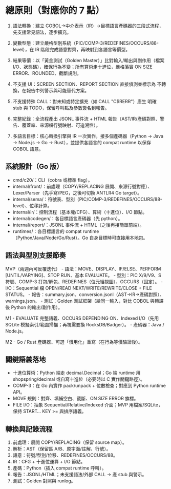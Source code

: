 # 總原則（對應你的 7 點）

1. 語法轉換：建立 COBOL→中介表示（IR）→目標語言產碼器的三段式流程，先支援常見語法，逐步擴充。

2. 變數型態：建立嚴格型別系統（PIC/COMP-3/REDEFINES/OCCURS/88-level），在 IR 階段完成語意對齊，再映射到各語言等價型。

3. 結果等價：以「黃金測試（Golden Master）」比對輸入/輸出與副作用（檔案 I/O、狀態碼），確保行為不變；所有算術走十進位，嚴格落實 ON SIZE ERROR、ROUNDED、截斷規則。

4. 不支援 UI：SCREEN SECTION、REPORT SECTION 直接偵測並標示為 不轉換，在報告中列警示與可能替代方案。

5. 不支援特殊 CALL：對未知或特定擴充（如 CALL "C$RERR"）產生 明確 stub 與 TODO，保留呼叫點及參數簽名到報告。

6. 完整紀錄：全流程產出 JSONL 事件流 + HTML 報告（AST/IR/產碼對照、警告、覆蓋率、來源檔行號映射、可追溯性）。

7. 多語言目標：核心轉換引擎與 IR 一次實作，接多個產碼器（Python → Java → Node.js → Go → Rust），並提供各語言的 compat runtime 以保存 COBOL 語意。

## 系統設計（Go 版）

- cmd/c20/：CLI（cobra 或標準 flag）。
- internal/front/：前處理（COPY/REPLACING 展開、來源行號對應）、Lexer/Parser（先手寫/PEG，之後可切換 ANTLR4 Go target）。
- internal/sema/：符號表、型別（PIC/COMP-3/REDEFINES/OCCURS/88-level）、位移計算。
- internal/ir/：控制流程（基本塊/CFG）、算術（十進位）、I/O 節點。
- internal/codegen/：各目標語言產碼器（先 python）。
- internal/report/：JSONL 事件流 + HTML（之後再接簡單前端）。
- runtimes/：各目標語言的 compat runtime（Python/Java/Node/Go/Rust）。Go 自身目標時可直接用本地包。

## 語法與型別支援節奏

MVP（兩週內可反覆迭代）
    - 語法：MOVE、DISPLAY、IF/ELSE、PERFORM [UNTIL/VARYING]、STOP RUN、基本 EVALUATE。
    - 型別：PIC X/9/V9、S 符號、COMP-3 打包/解包、REDEFINES（位元組視圖）、OCCURS（固定）。
    - I/O：Sequential 檔 OPEN/READ NEXT/WRITE/REWRITE/CLOSE + FILE STATUS。
    - 報告：summary.json、conversion.jsonl（AST→IR→產碼對照）、warnings.json。
    - 測試：Golden 測試框架（給同一輸入，對比 COBOL 與轉譯後 Python 的輸出/副作用）。

M1
    - EVALUATE 完整語義、OCCURS DEPENDING ON、Indexed I/O（先用 SQLite 模擬索引/範圍掃描；再視需要換 RocksDB/Badger）。
    - 產碼器：Java / Node.js。

M2
    -  Go / Rust 產碼器、可選「慣用化」重寫（在行為等價驗證後）。

## 關鍵語義落地

- 十進位算術：Python 端走 decimal.Decimal；Go 端 runtime 用 shopspring/decimal 或自寫十進位（必要時以 C 實作關鍵路徑）。
- COMP-3：在 Go 內實作 pack/unpack + 位數檢查；對應到 Python runtime API。
- MOVE 規則：對齊、填補空白、截斷、ON SIZE ERROR 旗標。
- FILE I/O：抽象 Sequential/Relative/Indexed 介面；MVP 用檔案/SQLite，保持 START… KEY >= 與排序語義。

## 轉換與記錄流程

1. 前處理：展開 COPY/REPLACING（保留 source map）。
2. 解析：AST（保留區 A/B、原字面/註解、行號）。
3. 語意：符號/型別/位移、REDEFINES/OCCURS/88。
4. IR：CFG + 十進位運算 + I/O 節點。
5. 產碼：Python（插入 compat runtime 呼叫）。
6. 報告：JSONL/HTML；未支援語法/外部 CALL → 產 stub 與警示。
7. 測試：Golden 對照與 runlog。
